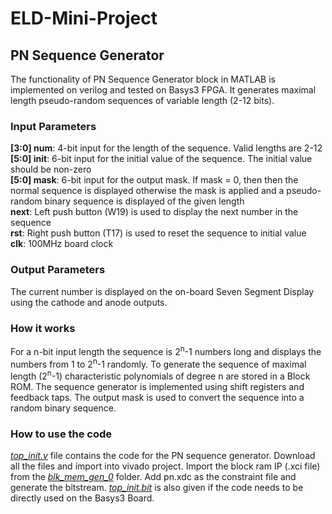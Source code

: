# ELD-Mini-Project
## PN Sequence Generator

The functionality of PN Sequence Generator block in MATLAB is implemented on verilog and tested on Basys3 FPGA. It generates maximal length pseudo-random sequences of variable length (2-12 bits). 

### Input Parameters
<b>[3:0] num</b>: 4-bit input for the length of the sequence. Valid lengths are 2-12  
<b>[5:0] init</b>: 6-bit input for the initial value of the sequence. The initial value should be non-zero  
<b>[5:0] mask</b>: 6-bit input for the output mask. If mask = 0, then then the normal sequence is displayed otherwise the mask is applied and a pseudo-random binary sequence is displayed of the given length   
<b>next</b>: Left push button (W19) is used to display the next number in the sequence  
<b>rst</b>: Right push button (T17) is used to reset the sequence to initial value  
<b>clk</b>: 100MHz board clock  

### Output Parameters
The current number is displayed on the on-board Seven Segment Display using the cathode and anode outputs.

### How it works
For a n-bit input length the sequence is 2<sup>n</sup>-1 numbers long and displays the numbers from 1 to 2<sup>n</sup>-1 randomly. To generate the sequence of maximal length (2<sup>n</sup>-1) characteristic polynomials of degree n are stored in a Block ROM. The sequence generator is implemented using shift registers and feedback taps. The output mask is used to convert the sequence into a random binary sequence.

### How to use the code
<i><u>top_init.v</u></i> file contains the code for the PN sequence generator. Download all the files and import into vivado project. Import the block ram IP (.xci file) from the <i><u>blk_mem_gen_0</u></i> folder. Add pn.xdc as the constraint file and generate the bitstream. <i><u>top_init.bit</u></i> is also given if the code needs to be directly used on the Basys3 Board.
